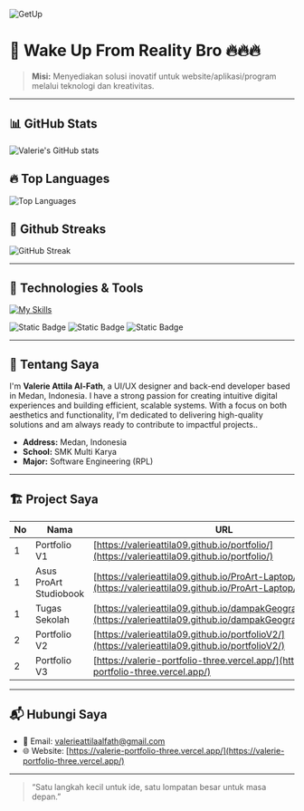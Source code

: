 ![GetUp](https://media0.giphy.com/media/v1.Y2lkPTc5MGI3NjExazRnMWJjZDc3bHozNjRpOWZhdmtrcmhjMnVyY3V3YXlxZXA1NTZhMiZlcD12MV9pbnRlcm5hbF9naWZfYnlfaWQmY3Q9Zw/26xBPPcBnFA6kVXsk/giphy.gif)

# 🚀 Wake Up From Reality Bro 🔥🔥🔥

> **Misi:** Menyediakan solusi inovatif untuk website/aplikasi/program melalui teknologi dan kreativitas.

---

## 📊 GitHub Stats
![Valerie's GitHub stats](https://github-readme-stats.vercel.app/api?username=ValerieAttila09&show_icons=true&theme=ambient_gradient)

## 🔥 Top Languages
![Top Languages](https://github-readme-stats.vercel.app/api/top-langs/?username=valerieattila09&layout=compact&theme=tokyonight)

## 🚀 Github Streaks
![GitHub Streak](https://streak-stats.demolab.com?user=valerieattila09&theme=tokyonight)

---

## 🔧 Technologies & Tools

[![My Skills](https://skillicons.dev/icons?i=vscode,git,github,figma,html,css,js,ts,tailwind,bootstrap,alpinejs,react,vue,nextjs,express,vite,laravel,nodejs,go,npm,php,dart,flutter,py,supabase,firebase,prisma,mysql,mongodb,postgres,postman,vercel,latex,linux)](https://skillicons.dev)

![Static Badge](https://img.shields.io/badge/Spotify-logo?style=flat&logo=spotify&label=Listening%20on)
![Static Badge](https://img.shields.io/badge/Android%20device-logo?style=flat&logo=android&color=%233F5A89)
![Static Badge](https://img.shields.io/badge/Windows%20device-logo?style=flat&logo=lenovo&logoColor=%23E2231A&logoSize=24&color=%233F5A89)

---

## 🌟 Tentang Saya

I'm **Valerie Attila Al-Fath**, a UI/UX designer and back-end developer based in Medan, Indonesia. I have a strong passion for creating intuitive digital experiences and building efficient, scalable systems. With a focus on both aesthetics and functionality, I'm dedicated to delivering high-quality solutions and am always ready to contribute to impactful projects..


- **Address:** Medan, Indonesia 
- **School:** SMK Multi Karya 
- **Major:** Software Engineering (RPL)


---

## 🏗️ Project Saya

| No  | Nama                   | URL |
| --- | ---------------------- | --- |
| 1   | Portfolio V1           |  [https://valerieattila09.github.io/portfolio/](https://valerieattila09.github.io/portfolio/)   |
| 1   | Asus ProArt Studiobook |   [https://valerieattila09.github.io/ProArt-Laptop/](https://valerieattila09.github.io/ProArt-Laptop/)  |
| 1   | Tugas Sekolah          |  [https://valerieattila09.github.io/dampakGeografisIndonesia/](https://valerieattila09.github.io/dampakGeografisIndonesia/)   |
| 2   | Portfolio V2           |   [https://valerieattila09.github.io/portfolioV2/](https://valerieattila09.github.io/portfolioV2/)  |
| 2   | Portfolio V3           |  [https://valerie-portfolio-three.vercel.app/](https://valerie-portfolio-three.vercel.app/)   |

---

## 📬 Hubungi Saya

- 📧 Email: [valerieattilaalfath@gmail.com](valerieattilaalfath@gmail.com)
- 🌐 Website: [https://valerie-portfolio-three.vercel.app/](https://valerie-portfolio-three.vercel.app/)

---

> “Satu langkah kecil untuk ide, satu lompatan besar untuk masa depan.”

